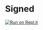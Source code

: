 # Signed
[![Run on Repl.it](https://repl.it/badge/github/leeexiaoming/Signed)](https://repl.it/github/leeexiaoming/Signed)